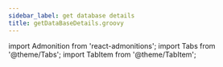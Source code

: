 ```yaml
---
sidebar_label: get database details
title: getDataBaseDetails.groovy
---
```

import Admonition from 'react-admonitions';
import Tabs from '@theme/Tabs';
import TabItem from '@theme/TabItem';
